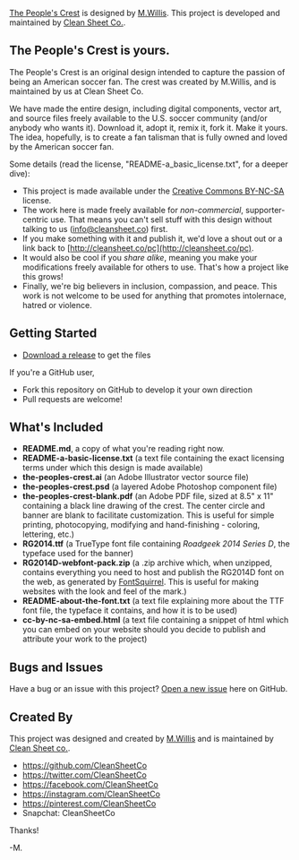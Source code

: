 [The People's Crest](http://cleansheet.co/pc/) is designed by [M.Willis](http://mwillis.com). This project is developed and maintained by [Clean Sheet Co.](http://cleansheet.co).

## The People's Crest is yours. 

The People's Crest is an original design intended to capture the passion of being an American soccer fan. The crest was created by M.Willis, and is maintained by us at Clean Sheet Co.  

We have made the entire design, including digital components, vector art, and source files freely available to the U.S. soccer community (and/or anybody who wants it).  Download it, adopt it, remix it, fork it.  Make it yours.  The idea, hopefully, is to create a fan talisman that is fully owned and loved by the American soccer fan. 

Some details (read the license, "README-a_basic_license.txt", for a deeper dive):

* This project is made available under the [Creative Commons BY-NC-SA](http://creativecommons.org/licenses/by-nc-sa/4.0/) license. 
* The work here is made freely available for *non-commercial*, supporter-centric use. That means you can't sell stuff with this design without talking to us (info@cleansheet.co) first. 
* If you make something with it and publish it, we'd love a shout out or a link back to [http://cleansheet.co/pc](http://cleansheet.co/pc). 
* It would also be cool if you *share alike*, meaning you make your modifications freely available for others to use.  That's how a project like this grows! 
* Finally, we're big believers in inclusion, compassion, and peace.  This work is not welcome to be used for anything that promotes intolernace, hatred or violence. 


## Getting Started

* [Download a release](https://github.com/CleanSheetCo/the-peoples-crest/releases) to get the files

If you're a GitHub user,

* Fork this repository on GitHub to develop it your own direction
* Pull requests are welcome! 


## What's Included


* **README.md**, a copy of what you're reading right now.
* **README-a-basic-license.txt** (a text file containing the exact licensing terms under which this design is made available)
* **the-peoples-crest.ai** (an Adobe Illustrator vector source file)
* **the-peoples-crest.psd** (a layered Adobe Photoshop component file)
* **the-peoples-crest-blank.pdf** (an Adobe PDF file, sized at 8.5" x 11" containing a black line drawing of the crest. The center circle and banner are blank to facilitate customization. This is useful for simple printing, photocopying, modifying and hand-finishing - coloring, lettering, etc.)
* **RG2014.ttf** (a TrueType font file containing *Roadgeek 2014 Series D*, the typeface used for the banner)
* **RG2014D-webfont-pack.zip** (a .zip archive which, when unzipped, contains everything you need to host and publish the RG2014D font on the web, as generated by [FontSquirrel](http://www.fontsquirrel.com). This is useful for making websites with the look and feel of the mark.)
* **README-about-the-font.txt** (a text file explaining more about the TTF font file, the typeface it contains, and how it is to be used)
* **cc-by-nc-sa-embed.html** (a text file containing a snippet of html which you can embed on your website should you decide to publish and attribute your work to the project)



## Bugs and Issues

Have a bug or an issue with this project? [Open a new issue](https://github.com/CleanSheetCo/#/issues) here on GitHub.


## Created By

This project was designed and created by [M.Willis](http://mwillis.com) and is maintained by [Clean Sheet co.](http://cleansheet.co). 

* https://github.com/CleanSheetCo
* https://twitter.com/CleanSheetCo
* https://facebook.com/CleanSheetCo
* https://instagram.com/CleanSheetCo
* https://pinterest.com/CleanSheetCo
* Snapchat: CleanSheetCo

Thanks! 

-M.